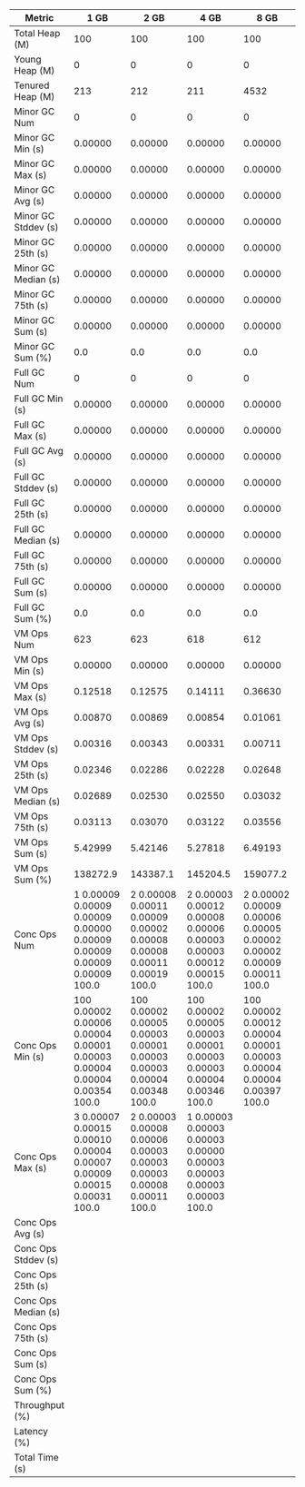 | Metric | 1 GB | 2 GB | 4 GB | 8 GB |
|------|----|----|----|----|
| Total Heap (M) | 100 | 100 | 100 | 100 |
| Young Heap (M) | 0 | 0 | 0 | 0 |
| Tenured Heap (M) | 213 | 212 | 211 | 4532 |
| Minor GC Num | 0 | 0 | 0 | 0 |
| Minor GC Min (s) | 0.00000 | 0.00000 | 0.00000 | 0.00000 |
| Minor GC Max (s) | 0.00000 | 0.00000 | 0.00000 | 0.00000 |
| Minor GC Avg (s) | 0.00000 | 0.00000 | 0.00000 | 0.00000 |
| Minor GC Stddev (s) | 0.00000 | 0.00000 | 0.00000 | 0.00000 |
| Minor GC 25th (s) | 0.00000 | 0.00000 | 0.00000 | 0.00000 |
| Minor GC Median (s) | 0.00000 | 0.00000 | 0.00000 | 0.00000 |
| Minor GC 75th (s) | 0.00000 | 0.00000 | 0.00000 | 0.00000 |
| Minor GC Sum (s) | 0.00000 | 0.00000 | 0.00000 | 0.00000 |
| Minor GC Sum (%) | 0.0 | 0.0 | 0.0 | 0.0 |
| Full GC Num | 0 | 0 | 0 | 0 |
| Full GC Min (s) | 0.00000 | 0.00000 | 0.00000 | 0.00000 |
| Full GC Max (s) | 0.00000 | 0.00000 | 0.00000 | 0.00000 |
| Full GC Avg (s) | 0.00000 | 0.00000 | 0.00000 | 0.00000 |
| Full GC Stddev (s) | 0.00000 | 0.00000 | 0.00000 | 0.00000 |
| Full GC 25th (s) | 0.00000 | 0.00000 | 0.00000 | 0.00000 |
| Full GC Median (s) | 0.00000 | 0.00000 | 0.00000 | 0.00000 |
| Full GC 75th (s) | 0.00000 | 0.00000 | 0.00000 | 0.00000 |
| Full GC Sum (s) | 0.00000 | 0.00000 | 0.00000 | 0.00000 |
| Full GC Sum (%) | 0.0 | 0.0 | 0.0 | 0.0 |
| VM Ops Num | 623 | 623 | 618 | 612 |
| VM Ops Min (s) | 0.00000 | 0.00000 | 0.00000 | 0.00000 |
| VM Ops Max (s) | 0.12518 | 0.12575 | 0.14111 | 0.36630 |
| VM Ops Avg (s) | 0.00870 | 0.00869 | 0.00854 | 0.01061 |
| VM Ops Stddev (s) | 0.00316 | 0.00343 | 0.00331 | 0.00711 |
| VM Ops 25th (s) | 0.02346 | 0.02286 | 0.02228 | 0.02648 |
| VM Ops Median (s) | 0.02689 | 0.02530 | 0.02550 | 0.03032 |
| VM Ops 75th (s) | 0.03113 | 0.03070 | 0.03122 | 0.03556 |
| VM Ops Sum (s) | 5.42999 | 5.42146 | 5.27818 | 6.49193 |
| VM Ops Sum (%) | 138272.9 | 143387.1 | 145204.5 | 159077.2 |
| Conc Ops Num | 1	0.00009	0.00009	0.00009	0.00000	0.00009	0.00009	0.00009	0.00009	100.0 | 2	0.00008	0.00011	0.00009	0.00002	0.00008	0.00008	0.00011	0.00019	100.0 | 2	0.00003	0.00012	0.00008	0.00006	0.00003	0.00003	0.00012	0.00015	100.0 | 2	0.00002	0.00009	0.00006	0.00005	0.00002	0.00002	0.00009	0.00011	100.0 |
| Conc Ops Min (s) | 100	0.00002	0.00006	0.00004	0.00001	0.00003	0.00004	0.00004	0.00354	100.0 | 100	0.00002	0.00005	0.00003	0.00001	0.00003	0.00003	0.00004	0.00348	100.0 | 100	0.00002	0.00005	0.00003	0.00001	0.00003	0.00003	0.00004	0.00346	100.0 | 100	0.00002	0.00012	0.00004	0.00001	0.00003	0.00004	0.00004	0.00397	100.0 |
| Conc Ops Max (s) | 3	0.00007	0.00015	0.00010	0.00004	0.00007	0.00009	0.00015	0.00031	100.0 | 2	0.00003	0.00008	0.00006	0.00003	0.00003	0.00003	0.00008	0.00011	100.0 | 1	0.00003	0.00003	0.00003	0.00000	0.00003	0.00003	0.00003	0.00003	100.0 |  |
| Conc Ops Avg (s) |  |  |  |  |
| Conc Ops Stddev (s) |  |  |  |  |
| Conc Ops 25th (s) |  |  |  |  |
| Conc Ops Median (s) |  |  |  |  |
| Conc Ops 75th (s) |  |  |  |  |
| Conc Ops Sum (s) |  |  |  |  |
| Conc Ops Sum (%) |  |  |  |  |
| Throughput (%) |  |  |  |  |
| Latency (%) |  |  |  |  |
| Total Time (s) |  |  |  |  |
